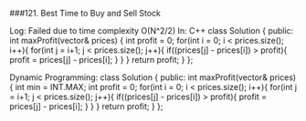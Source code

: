 ###121. Best Time to Buy and Sell Stock

Log:
Failed due to time complexity O(N^2/2)
In: C++
class Solution {
public:
    int maxProfit(vector<int>& prices) {
        int profit = 0;
        for(int i = 0; i < prices.size(); i++){
            for(int j = i+1; j < prices.size(); j++){
                if((prices[j] - prices[i]) > profit){
                    profit = prices[j] - prices[i];
                }
            }
        }
        return profit;
    }
};


Dynamic Programming:
class Solution {
public:
    int maxProfit(vector<int>& prices) {
        int min = INT.MAX;
        int profit = 0;
        for(int i = 0; i < prices.size(); i++){
            for(int j = i+1; j < prices.size(); j++){
                if((prices[j] - prices[i]) > profit){
                    profit = prices[j] - prices[i];
                }
            }
        }
        return profit;
    }
};



